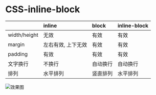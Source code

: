 # CSS-inline-block

||inline|block|inline-block|
|:--|:--|:--|:--|
|width/height|无效|有效|有效|
|margin|左右有效, 上下无效|有效|有效|
|padding|有效|有效|有效|
|文字换行|不换行|自动换行|自动换行|
|排列|水平排列|竖直排列|水平排列|

![效果图](https://ws1.sinaimg.cn/large/006tKfTcly1g118xg2lr8j310k0c8wfa.jpg)
